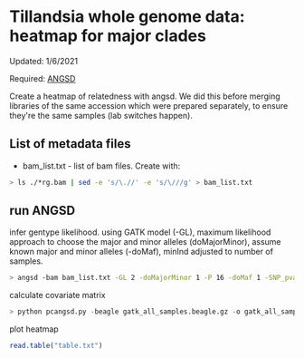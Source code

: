 # Tillandsia whole genome data: heatmap for major clades
Updated: 1/6/2021

Required: [ANGSD](https://github.com/ANGSD/angsd)

Create a heatmap of relatedness with angsd. We did this before merging libraries of the same accession which were prepared separately, to ensure they're the same samples (lab switches happen).

## List of metadata files
- bam_list.txt - list of bam files. Create with:
```bash
> ls ./*rg.bam | sed -e 's/\.//' -e 's/\///g' > bam_list.txt
```

## run ANGSD

infer gentype likelihood. using GATK model (-GL), maximum likelihood approach to choose the major and minor alleles (doMajorMinor), assume known major and minor alleles (-doMaf), minInd adjusted to number of samples.

```bash
> angsd -bam bam_list.txt -GL 2 -doMajorMinor 1 -P 16 -doMaf 1 -SNP_pval 1e-6 -minMapQ 20 -minQ 20 -minInd 10 -minMaf 0.027 -doGlf 2 -out gatk_all_samples  
```

calculate covariate matrix 
```python
> python pcangsd.py -beagle gatk_all_samples.beagle.gz -o gatk_all_samples_pcangsd_out -minMaf 0.027
```
plot heatmap
```R
read.table("table.txt")
```
